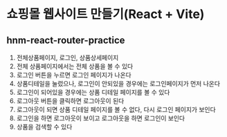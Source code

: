 # 쇼핑몰 웹사이트 만들기(React + Vite)

## hnm-react-router-practice
1. 전체상품페이지, 로그인, 상품상세페이지
2. 전체 상품페이지에서는 전체 상품을 볼 수 있다
3. 로그인 버튼을 누르면 로그인 페이지가 나온다
3. 상품디테일을 눌렀으나, 로그인이 안되있을 경우에는 로그인페이지가 먼저 나온다
4. 로그인이 되어있을 경우에는 상품 디테일 페이지를 볼 수 있다
5. 로그아웃 버튼을 클릭하면 로그아웃이 된다
5. 로그아웃이 되면 상품 디테일 페이지를 볼 수 없다, 다시 로그인 페이지가 보인다
6. 로그인을 하면 로그아웃이 보이고 로그아웃을 하면 로그인이 보인다
7. 상품을 검색할 수 있다
